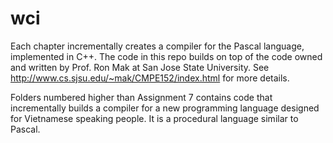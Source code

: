 # wci

Each chapter incrementally creates a compiler for the Pascal language, implemented in C++.
The code in this repo builds on top of the code owned and written by Prof. Ron Mak at San Jose State University.
See http://www.cs.sjsu.edu/~mak/CMPE152/index.html for more details.


Folders numbered higher than Assignment 7 contains code that incrementally builds a compiler for a new programming language designed for Vietnamese speaking people. It is a procedural language similar to Pascal. 
